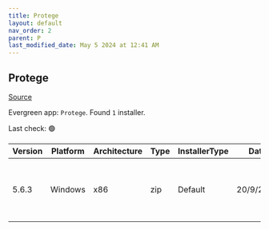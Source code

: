 ```yaml
---
title: Protege
layout: default
nav_order: 2
parent: P
last_modified_date: May 5 2024 at 12:41 AM
---
```


## Protege

[Source](https://protege.stanford.edu/)

Evergreen app: `Protege`. Found `1` installer.

Last check: 🟢

| Version | Platform | Architecture | Type | InstallerType | Date      | Size      | URI                                                                                                                                                                                                                          |
| ------- | -------- | ------------ | ---- | ------------- | --------- | --------- | ---------------------------------------------------------------------------------------------------------------------------------------------------------------------------------------------------------------------------- |
| 5.6.3   | Windows  | x86          | zip  | Default       | 20/9/2023 | 112982176 | [https://github.com/protegeproject/protege-distribution/releases/download/protege-5.6.3/Protege-5.6.3-win.zip](https://github.com/protegeproject/protege-distribution/releases/download/protege-5.6.3/Protege-5.6.3-win.zip) |
